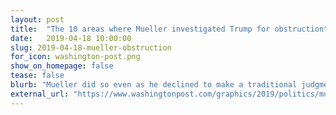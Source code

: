 ```yaml
---
layout: post
title:  "The 10 areas where Mueller investigated Trump for obstruction"
date:   2019-04-18 10:00:00
slug: 2019-04-18-mueller-obstruction
for_icon: washington-post.png
show_on_homepage: false
tease: false
blurb: "Mueller did so even as he declined to make a traditional judgment about whether Trump committed a crime."
external_url: "https://www.washingtonpost.com/graphics/2019/politics/mueller-obstruction-evidence/"
---
```


